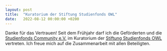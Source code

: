 ```yaml
---
layout: post
title:  "Kuratorium der Stiftung Studienfonds OWL"
date:   2022-08-12 00:00:00 +0200
---
```


Danke für das Vertrauen! Seit dem Frühjahr darf ich die Geförderten und die [Studienfonds Community e.V.](https://studienfondscommunity.de) im Kuratorium der [Stiftung Studienfonds OWL](https://www.studienfonds-owl.de) vertreten. Ich freue mich auf die Zusammenarbeit mit allen Beteiligten.
